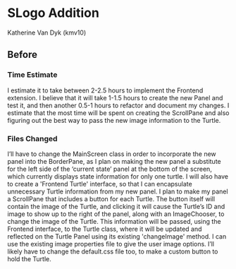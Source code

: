 # SLogo Addition
Katherine Van Dyk (kmv10)

## Before

### Time Estimate
I estimate it to take between 2-2.5 hours to implement the Frontend extension. I believe that it will take 1-1.5 hours to create the new Panel and test it, and then another 0.5-1 hours to refactor and document my changes. I estimate that the most time will be spent on creating the ScrollPane and also figuring out the best way to pass the new image information to the Turtle.  

### Files Changed
I’ll have to change the MainScreen class in order to incorporate the new panel into the BorderPane, as I plan on making the new panel a substitute for the left side of the ‘current state’ panel at the bottom of the screen, which currently displays state information for only one turtle. I will also have to create a 'Frontend Turtle' interface, so that I can encapsulate unnecessary Turtle information from my new panel. I plan to make my panel a ScrollPane that includes a button for each Turtle. The button itself will contain the image of the Turtle, and clicking it will cause the Turtle’s ID and image to show up to the right of the panel, along with an ImageChooser, to change the image of the Turtle.  This information will be passed, using the Frontend interface, to the Turtle class, where it will be updated and reflected on the Turtle Panel using its existing 'changeImage' method. I can use the existing image properties file to give the user image options. I’ll likely have to change the default.css file too, to make a custom button to hold the Turtle. 